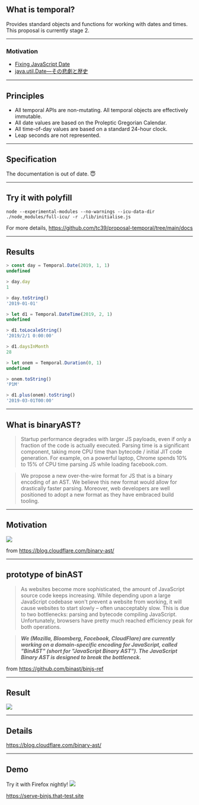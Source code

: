 ## What is temporal?

Provides standard objects and functions for working with dates and times.
This proposal is currently stage 2.

---

### Motivation

- [Fixing JavaScript Date](https://maggiepint.com/2017/04/09/fixing-javascript-date-getting-started/)
- [java.util.Date―その悲劇と歴史](https://www.coppermine.jp/note/2019/01/java-util-date/)

---

## Principles

- All temporal APIs are non-mutating. All temporal objects are effectively immutable.
- All date values are based on the Proleptic Gregorian Calendar.
- All time-of-day values are based on a standard 24-hour clock.
- Leap seconds are not represented.

---

## Specification

The documentation is out of date. 😇

---

## Try it with polyfill

`node --experimental-modules --no-warnings --icu-data-dir ./node_modules/full-icu/ -r ./lib/initialise.js`

For more details, https://github.com/tc39/proposal-temporal/tree/main/docs

---

## Results

```javascript
> const day = Temporal.Date(2019, 1, 1)
undefined

> day.day
1

> day.toString()
'2019-01-01'

> let d1 = Temporal.DateTime(2019, 2, 1)
undefined

> d1.toLocaleString()
'2019/2/1 0:00:00'

> d1.daysInMonth
28

> let onem = Temporal.Duration(0, 1)
undefined

> onem.toString()
'P1M'

> d1.plus(onem).toString()
'2019-03-01T00:00'
```

---

## What is binaryAST?

> Startup performance degrades with larger JS payloads, even if only a fraction of the code is actually executed. Parsing time is a significant component, taking more CPU time than bytecode / initial JIT code generation. For example, on a powerful laptop, Chrome spends 10% to 15% of CPU time parsing JS while loading facebook.com.

> We propose a new over-the-wire format for JS that is a binary encoding of an AST. We believe this new format would allow for drastically faster parsing. Moreover, web developers are well positioned to adopt a new format as they have embraced build tooling.

---

## Motivation

![](https://blog.cloudflare.com/content/images/2019/05/LowEnd-device-without-BinJS.png)

from https://blog.cloudflare.com/binary-ast/

---

## prototype of binAST

> As websites become more sophisticated, the amount of JavaScript source code keeps increasing. While depending upon a large JavaScript codebase won't prevent a website from working, it will cause websites to start slowly – often unacceptably slow. This is due to two bottlenecks: parsing and bytecode compiling JavaScript. Unfortunately, browsers have pretty much reached efficiency peak for both operations.

> **_We (Mozilla, Bloomberg, Facebook, CloudFlare) are currently working on a domain-specific encoding for JavaScript, called "BinAST" (short for "JavaScript Binary AST"). The JavaScript Binary AST is designed to break the bottleneck._**

from https://github.com/binast/binjs-ref

---

## Result

![](https://blog.cloudflare.com/content/images/2019/05/binast.gif)

---

## Details

https://blog.cloudflare.com/binary-ast/

---

## Demo

Try it with Firefox nightly! ![](http://www.rw-designer.com/icon-image/15852-48x48x32.png)

https://serve-binjs.that-test.site
